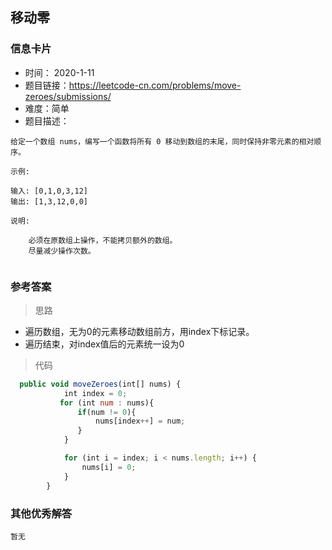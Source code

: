 ## 移动零 

### 信息卡片

- 时间： 2020-1-11
- 题目链接：https://leetcode-cn.com/problems/move-zeroes/submissions/
- 难度：简单
- 题目描述：

```
给定一个数组 nums，编写一个函数将所有 0 移动到数组的末尾，同时保持非零元素的相对顺序。

示例:

输入: [0,1,0,3,12]
输出: [1,3,12,0,0]

说明:

    必须在原数组上操作，不能拷贝额外的数组。
    尽量减少操作次数。


```



### 参考答案

> 思路

- 遍历数组，无为0的元素移动数组前方，用index下标记录。
- 遍历结束，对index值后的元素统一设为0



> 代码


```js
  public void moveZeroes(int[] nums) {
            int index = 0;
           for (int num : nums){
               if(num != 0){
                   nums[index++] = num;
               }
            }

            for (int i = index; i < nums.length; i++) {
                nums[i] = 0;
            }
        }
```



### 其他优秀解答

```
暂无
```





